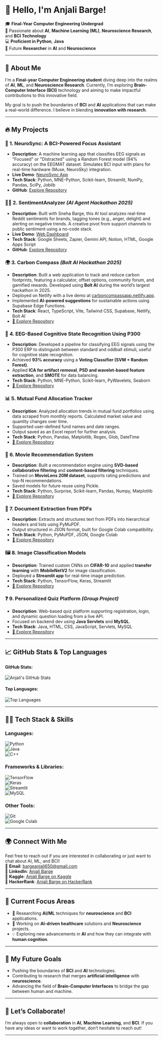 # 👋 **Hello, I'm Anjali Barge**!

🎓 **Final-Year Computer Engineering Undergrad**  
🌱 Passionate about **AI**, **Machine Learning (ML)**, **Neuroscience Research**, and **BCI Technology**  
💻 **Proficient in Python**, **Java**  
🔬 Future **Researcher** in **AI** and **Neuroscience**

---

## 🚀 **About Me**

I'm a **Final-year Computer Engineering student** diving deep into the realms of **AI**, **ML**, and **Neuroscience Research**. Currently, I’m exploring **Brain-Computer Interface (BCI)** technology and aiming to make impactful contributions to this innovative field.

My goal is to push the boundaries of **BCI** and **AI** applications that can make a real-world difference. I believe in blending **innovation with research**.

---

## 🔥 **My Projects**

### 🧠 **1. NeuroSync: A BCI-Powered Focus Assistant** 
- **Description**: A machine learning app that classifies EEG signals as "Focused" or "Distracted" using a Random Forest model (94% accuracy) on the EEGMAT dataset. Simulates BCI input with plans for real-time hardware (Muse, NeuroSky) integration.
- **Live Demo**: [NeuroSync App](https://neurosyncafocusassistant.streamlit.app/)
- **Tech Stack**: Python, MNE-Python, Scikit-learn, Streamlit, NumPy, Pandas, SciPy, Joblib
- **GitHub**: [Explore Repository](https://github.com/AB2511/NeuroSync)

### 🕵️‍♀️ **2. SentimentAnalyzer** *(AI Agent Hackathon 2025)*
- **Description**: Built with Sneha Barge, this AI tool analyzes real-time Reddit sentiments for brands, tagging tones (e.g., anger, delight) and alerting on negative trends. A creative pivot from support channels to public sentiment using a no-code stack.
- **Live Demo**: [Web Dashboard](https://script.google.com/macros/s/AKfycbyhtEzPh_q-tQOGnuNQfGSoTHQzWwH_Q3nqwFjP7_p4DSOkPZbeEegTRftT6XbY_bI_XQ/exec)
- **Tech Stack**: Google Sheets, Zapier, Gemini API, Notion, HTML, Google Apps Script  
- **GitHub**: [Explore Repository](https://github.com/AB2511/SentimentAnalyzer)

### 🌍 **3. Carbon Compass** *(Bolt AI Hackathon 2025)*
- **Description**: Built a web application to track and reduce carbon footprints, featuring a calculator, offset options, community forum, and gamified rewards. Developed using **Bolt AI** during the world’s largest hackathon in 2025.
- Deployed on Netlify with a live demo at [carboncompassapp.netlify.app](https://carboncompassapp.netlify.app/).
- Implemented **AI-powered suggestions** for sustainable actions using Supabase Edge Functions.
- **Tech Stack**: React, TypeScript, Vite, Tailwind CSS, Supabase, Netlify, Bolt AI  
- [🔗 Explore Repository](https://github.com/AB2511/CarbonCompassFinal)

### 🧠 **4. EEG-Based Cognitive State Recognition Using P300**
- **Description**: Developed a pipeline for classifying EEG signals using the P300 ERP to distinguish between standard and oddball stimuli, useful for cognitive state recognition.
- Achieved **93% accuracy** using a **Voting Classifier (SVM + Random Forest)**.
- Applied **ICA for artifact removal**, **PSD and wavelet-based feature extraction**, and **SMOTE** for data balancing.
- **Tech Stack**: Python, MNE-Python, Scikit-learn, PyWavelets, Seaborn  
- [🔗 Explore Repository](https://github.com/AB2511/eeg-p300-classification)

### 📊 **5. Mutual Fund Allocation Tracker**
- **Description**: Analyzed allocation trends in mutual fund portfolios using data scraped from monthly reports. Calculated market value and quantity changes over time.
- Supported user-defined fund names and date ranges.
- Output saved as an Excel report for further analysis.
- **Tech Stack**: Python, Pandas, Matplotlib, Regex, Glob, DateTime  
- [🔗 Explore Repository](https://github.com/AB2511/Mutual-Fund-Tracker)

### 🎥 **6. Movie Recommendation System**
- **Description**: Built a recommendation engine using **SVD-based collaborative filtering** and **content-based filtering** techniques.
- Trained on **MovieLens 20M dataset**, supports rating predictions and top-N recommendations.
- Saved models for future reuse using Pickle.
- **Tech Stack**: Python, Surprise, Scikit-learn, Pandas, Numpy, Matplotlib  
- [🔗 Explore Repository](https://github.com/AB2511/Movie-Recommendation-System)

### 📄 **7. Document Extraction from PDFs**
- **Description**: Extracts and structures text from PDFs into hierarchical headers and lists using PyMuPDF.
- Output structured in JSON format, built for Google Colab compatibility.
- **Tech Stack**: Python, PyMuPDF, JSON, Google Colab  
- [🔗 Explore Repository](https://github.com/AB2511/Document-Extraction-from-PDFs)

### 🖼️ **8. Image Classification Models**
- **Description**: Trained custom CNNs on **CIFAR-10** and applied **transfer learning** with **MobileNetV2** for image classification.
- Deployed a **Streamlit app** for real-time image prediction.
- **Tech Stack**: Python, TensorFlow, Keras, Streamlit  
- [🔗 Explore Repository](https://github.com/AB2511/AnjaliBarge-Aicte-Image-Classificatio-ML-Model)

### ❓ **9. Personalized Quiz Platform** *(Group Project)*
- **Description**: Web-based quiz platform supporting registration, login, and dynamic question loading from a live API.
- Focused on backend dev using **Java Servlets** and **MySQL**.
- **Tech Stack**: Java, HTML, CSS, JavaScript, Servlets, MySQL  
- [🔗 Explore Repository](https://github.com/AB2511/infinitryout)

---

## 📈 **GitHub Stats & Top Languages**

#### GitHub Stats:
![Anjali's GitHub Stats](https://github-readme-stats.vercel.app/api?username=AB2511&show_icons=true&theme=radical&count_private=true&hide_title=true)

#### Top Languages:
![Top Languages](https://github-readme-stats.vercel.app/api/top-langs/?username=AB2511&layout=compact&theme=radical)

---

## 🧑‍💻 **Tech Stack & Skills**

### **Languages:**
![Python](https://img.shields.io/badge/-Python-3776AB?style=for-the-badge&logo=python&logoColor=white)  
![Java](https://img.shields.io/badge/-Java-007396?style=for-the-badge&logo=java&logoColor=white)  
![C++](https://img.shields.io/badge/-C++-00599C?style=for-the-badge&logo=cplusplus&logoColor=white)

### **Frameworks & Libraries:**
![TensorFlow](https://img.shields.io/badge/-TensorFlow-FF6F00?style=for-the-badge&logo=tensorflow&logoColor=white)  
![Keras](https://img.shields.io/badge/-Keras-D00000?style=for-the-badge&logo=keras&logoColor=white)  
![Streamlit](https://img.shields.io/badge/-Streamlit-FF4B6E?style=for-the-badge&logo=streamlit&logoColor=white)  
![MySQL](https://img.shields.io/badge/-MySQL-4479A1?style=for-the-badge&logo=mysql&logoColor=white)  

### **Other Tools:**
![Git](https://img.shields.io/badge/-Git-F1502F?style=for-the-badge&logo=git&logoColor=white)  
![Google Colab](https://img.shields.io/badge/-Google%20Colab-F9AB00?style=for-the-badge&logo=googlecolab&logoColor=white)  

---

## 🌍 **Connect With Me**

Feel free to reach out if you are interested in collaborating or just want to chat about AI, ML, and BCI!  
📧 **Email**: [bargeanjali650@gmail.com](mailto:bargeanjali650@gmail.com)  
🔗 **LinkedIn**: [Anjali Barge](https://www.linkedin.com/in/anjali-barge)  
🔗 **Kaggle**: [Anjali Barge on Kaggle](https://www.kaggle.com/anjalibarge2511)  
🔗 **HackerRank**: [Anjali Barge on HackerRank](https://www.hackerrank.com/profile/AnjaliBarge25)

---

## 🧠 **Current Focus Areas**
- 🔬 Researching **AI/ML** techniques for **neuroscience** and **BCI** applications.  
- 🚀 Working on **AI-driven healthcare** solutions and **Neuroscience** projects.  
- 💡 Exploring new advancements in **AI** and how they can integrate with **human cognition**.

---

## 🎯 **My Future Goals**
- Pushing the boundaries of **BCI** and **AI** technologies.  
- Contributing to research that merges **artificial intelligence** with **neuroscience**.  
- Advancing the field of **Brain-Computer Interfaces** to bridge the gap between human and machine.

---

## 🌟 **Let’s Collaborate!**
I’m always open to **collaboration** in **AI**, **Machine Learning**, and **BCI**. If you have any ideas or want to work together, don’t hesitate to reach out!

---
